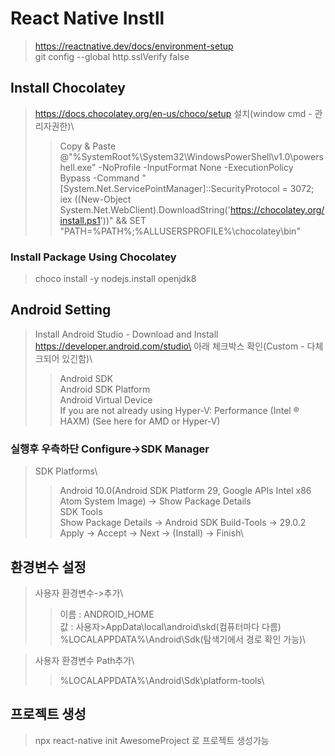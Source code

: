 # React Native Instll
> https://reactnative.dev/docs/environment-setup  
> git config --global http.sslVerify false  


## Install Chocolatey
> https://docs.chocolatey.org/en-us/choco/setup
> 설치(window cmd - 관리자권한)\
>> Copy & Paste\
>> @"%SystemRoot%\System32\WindowsPowerShell\v1.0\powershell.exe" -NoProfile -InputFormat None -ExecutionPolicy Bypass -Command "[System.Net.ServicePointManager]::SecurityProtocol = 3072; iex ((New-Object System.Net.WebClient).DownloadString('https://chocolatey.org/install.ps1'))" && SET "PATH=%PATH%;%ALLUSERSPROFILE%\chocolatey\bin"

### Install Package Using Chocolatey
> choco install -y nodejs.install openjdk8


## Android Setting
> Install Android Studio - Download and Install\
> https://developer.android.com/studio\
> 아래 체크박스 확인(Custom - 다체크되어 있긴함)\
>> Android SDK\
>> Android SDK Platform\
>> Android Virtual Device\
>> If you are not already using Hyper-V: Performance (Intel ® HAXM) (See here for AMD or Hyper-V)

### 실행후 우측하단 Configure->SDK Manager
> SDK Platforms\
>> Android 10.0(Android SDK Platform 29, Google APIs Intel x86 Atom System Image) -> Show Package Details\
>SDK Tools\
>> Show Package Details -> Android SDK Build-Tools -> 29.0.2\
> Apply -> Accept -> Next -> (Install) -> Finish\

## 환경변수 설정
> 사용자 환경변수->추가\
>> 이름 : ANDROID_HOME\
>>  값 : 사용자>AppData\local\android\skd(컴퓨터마다 다름)\
>>        %LOCALAPPDATA%\Android\Sdk(탐색기에서 경로 확인 가능)\

> 사용자 환경변수 Path추가\
>> %LOCALAPPDATA%\Android\Sdk\platform-tools\

## 프로젝트 생성
> npx react-native init AwesomeProject 로 프로젝트 생성가능